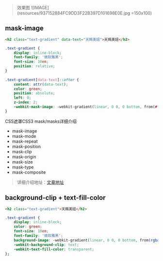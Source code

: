 > 效果图
![IMAGE](resources/937152884FC9DD3F22B397D101698E0E.jpg =150x100)
## mask-image
```html
<h2 class="text-gradient" data-text="天赐美妞">天赐美妞</h2> 
```
```css
.text-gradient {  
    display: inline-block;
    font-family: '微软雅黑';
    font-size: 10em;
    position: relative; 
}  
  
.text-gradient[data-text]::after {  
    content: attr(data-text);  
    color: green;  
    position: absolute;  
    left: 0;  
    z-index: 2;
    -webkit-mask-image: -webkit-gradient(linear, 0 0, 0 bottom, from(#ff0000), to(rgba(0, 0, 255, 0)));
}
```
CSS遮罩CSS3 mask/masks详细介绍
* mask-image
* mask-mode
* mask-repeat
* mask-position
* mask-clip
* mask-origin
* mask-size
* mask-type
* mask-composite


> 详细介绍地址：[文章地址](http://www.zhangxinxu.com/wordpress/?p=6513)
## background-clip + text-fill-color
```html
<h2 class="text-gradient">天赐美妞</h2>
```
```css
.text-gradient {  
    display: inline-block;
    color: green;
    font-size: 10em;
    font-family: '微软雅黑';
    background-image: -webkit-gradient(linear, 0 0, 0 bottom, from(rgba(0, 128, 0, 1)), to(rgba(51, 51, 51, 1)));
    -webkit-background-clip: text;
    -webkit-text-fill-color: transparent;
};
```